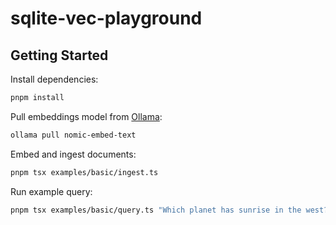 # sqlite-vec-playground

## Getting Started

Install dependencies:

```bash
pnpm install
```

Pull embeddings model from [Ollama](https://ollama.com):

```bash
ollama pull nomic-embed-text
```

Embed and ingest documents:

```bash
pnpm tsx examples/basic/ingest.ts
```

Run example query:

```bash
pnpm tsx examples/basic/query.ts "Which planet has sunrise in the west?"
```
